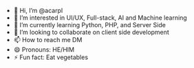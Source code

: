 - 👋 Hi, I’m @acarpl
- 👀 I’m interested in UI/UX, Full-stack, AI and Machine learning
- 🌱 I’m currently learning Python, PHP, and Server Side
- 💞️ I’m looking to collaborate on client side development
- 📫 How to reach me DM
- 😄 Pronouns: HE/HIM
- ⚡ Fun fact: Eat vegetables

<!---
acarpl/acarpl is a ✨ special ✨ repository because its `README.md` (this file) appears on your GitHub profile.
You can click the Preview link to take a look at your changes.
--->
